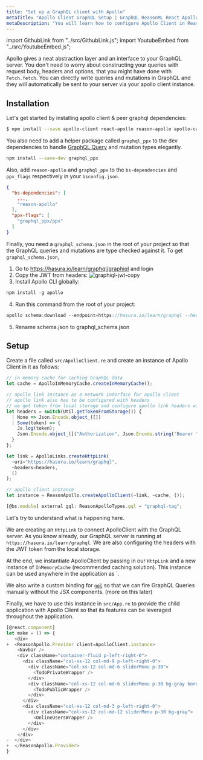 ```yaml
---
title: "Set up a GraphQL client with Apollo"
metaTitle: "Apollo Client GraphQL Setup | GraphQL ReasonML React Apollo Tutorial"
metaDescription: "You will learn how to configure Apollo Client in ReasonReact by installing dependencies like react-apollo, apollo-client, apollo-link-http, apollo-cache-inmemory"
---
```


import GithubLink from "../src/GithubLink.js";
import YoutubeEmbed from "../src/YoutubeEmbed.js";

Apollo gives a neat abstraction layer and an interface to your GraphQL server. You don't need to worry about constructing your queries with request body, headers and options, that you might have done with `Fetch.fetch`. You can directly write queries and mutations in GraphQL and they will automatically be sent to your server via your apollo client instance.

## Installation

Let's get started by installing apollo client & peer graphql dependencies:

```bash
$ npm install --save apollo-client react-apollo reason-apollo apollo-cache-inmemory apollo-link-http graphql graphql-tag
```

You also need to add a helper package called `graphql_ppx` to the dev dependencies to handle [GraphQL Query](https://hasura.io/learn/graphql/intro-graphql/graphql-queries/) and mutation types elegantly.

```bash
npm install --save-dev graphql_ppx
```

Also, add `reason-apollo` and `graphql_ppx` to the `bs-dependencies` and `ppx_flags` respectively in your `bsconfig.json`.

```json
{
  "bs-dependencies": [
    ...,
    "reason-apollo"
  ],
  "ppx-flags": [
    "graphql_ppx/ppx"
  ]
}
```

Finally, you need a `graphql_schema.json` in the root of your project so that the GraphQL queries and mutations are type checked against it. To get `graphql_schema.json`,

1. Go to https://hasura.io/learn/graphql/graphiql and login
2. Copy the JWT from headers:
   ![graphiql-jwt-copy](https://graphql-engine-cdn.hasura.io/learn-hasura/assets/graphql-reason-react-apollo/graphiql-jwt-copy.png)
3. Install Apollo CLI globally:

```js
npm install -g apollo
```

4. Run this command from the root of your project:

```js
apollo schema:download --endpoint=https://hasura.io/learn/graphql --header "Authorization: Bearer <JWT>"
```

5. Rename schema.json to graphql_schema.json

## Setup

Create a file called `src/ApolloClient.re` and create an instance of Apollo Client in it as follows:

<GithubLink link="https://github.com/hasura/learn-graphql/blob/master/tutorials/frontend/reason-react-apollo/app-final/src/ApolloClient.re" text="ApolloClient.re" />

```js
// in memory cache for caching GraphQL data
let cache = ApolloInMemoryCache.createInMemoryCache();

// apollo link instance as a network interface for apollo client
// apollo link also has to be configured with headers
// we get token from local storage and configure apollo link headers with it
let headers = switch(Util.getTokenFromStorage()) {
  | None => Json.Encode.object_([])
  | Some(token) => {
    Js.log(token);
    Json.Encode.object_([("Authorization", Json.Encode.string("Bearer " ++ token))])
  }
};

let link = ApolloLinks.createHttpLink(
  ~uri="https://hasura.io/learn/graphql",
  ~headers=headers,
  ()
);

// apollo client instance
let instance = ReasonApollo.createApolloClient(~link, ~cache, ());

[@bs.module] external gql: ReasonApolloTypes.gql = "graphql-tag";
```

Let's try to understand what is happening here.

We are creating an `HttpLink` to connect ApolloClient with the GraphQL server. As you know already, our GraphQL server is running at `https://hasura.io/learn/graphql`. We are also configuring the headers with the JWT token from the local storage.

At the end, we instantiate ApolloClient by passing in our `HttpLink` and a new instance of `InMemoryCache` (recommended caching solution). This instance can be used anywhere in the application as `.

We also write a custom binding for [`gql`](https://github.com/apollographql/graphql-tag) so that we can fire GraphQL Queries manually without the JSX components. (more on this later)

Finally, we have to use this instance in `src/App.re` to provide the child application with Apollo Client so that its features can be leveraged throughout the application.

<GithubLink link="https://github.com/hasura/learn-graphql/blob/master/tutorials/frontend/reason-react-apollo/app-final/src/App.re" text="App.re" />

```js
[@react.component]
let make = () => {
-  <div>
+  <ReasonApollo.Provider client=ApolloClient.instance>
    <Navbar />
    <div className="container-fluid p-left-right-0">
      <div className="col-xs-12 col-md-9 p-left-right-0">
        <div className="col-xs-12 col-md-6 sliderMenu p-30">
          <TodoPrivateWrapper />
        </div>
        <div className="col-xs-12 col-md-6 sliderMenu p-30 bg-gray border-right">
          <TodoPublicWrapper />
        </div>
      </div>
      <div className="col-xs-12 col-md-3 p-left-right-0">
        <div className="col-xs-12 col-md-12 sliderMenu p-30 bg-gray">
          <OnlineUsersWrapper />
        </div>
      </div>
    </div>
-  </div>
+  </ReasonApollo.Provider>
}
```
